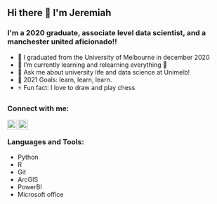 ## Hi there 👋 I'm Jeremiah

<!--
**jeremih4/jeremih4** is a ✨ _special_ ✨ repository because its `README.md` (this file) appears on your GitHub profile.

Here are some ideas to get you started:

- 🔭 I’m currently working on ...
- 🌱 I’m currently learning ...
- 👯 I’m looking to collaborate on ...
- 🤔 I’m looking for help with ...
- 💬 Ask me about ...
- 📫 How to reach me: ...
- 😄 Pronouns: ...
- ⚡ Fun fact: ...
-->

### I'm a 2020 graduate, associate level data scientist, and a manchester united aficionado!!

- 🔭 I graduated from the University of Melbourne in december 2020
- 🌱 I’m currently learning and relearning everything 🤣
- 💬 Ask me about university life and data science at Unimelb!
- 🥅 2021 Goals: learn, learn, learn.
- ⚡ Fun fact: I love to draw and play chess

<!--
### Spotify Playing 🎧

[<img src="https://now-playing-codestackr.vercel.app/api/spotify-playing" alt="codeSTACKr Spotify Playing" width="350" />](https://open.spotify.com/user/swyqyimdc12jajde4vpwd2x1b)
-->

### Connect with me:

[<img align="left" alt="Jeremiah Munakabayo | LinkedIn" width="22px" src="https://cdn.jsdelivr.net/npm/simple-icons@v3/icons/linkedin.svg" />][linkedin]
[<img align="left" alt="Jeremiah Munakabayo | Instagram" width="22px" src="https://cdn.jsdelivr.net/npm/simple-icons@v3/icons/instagram.svg" />][instagram]

<br />

### Languages and Tools:
- Python
- R
- Git
- ArcGIS
- PowerBI
- Microsoft office


<br />
<br />

</details>

[instagram]: https://www.instagram.com/jeremih_law/
[linkedin]: https://www.linkedin.com/in/jeremiah-munakabayo-a5bb34165/
[kaggle]: https://www.kaggle.com/jmunakabayo


